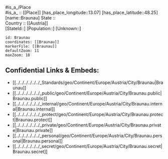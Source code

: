 ﻿---
location: [48.25,13.07] 
mapzoom: [7,12] 
mapmarker: city 
type: City
tags:
- geo/City


SpocWebEntityId: 29322
isDeleted: false
confidential: public

---
#is_a_/Place  
#is_a_ :: [[Place]] 
[has_place_longitude::13.07] 
[has_place_latitude::48.25] 
[name::Braunau] 
State ::  
Country :: [[Austria]]  
[StateId::] 
[Population::] 
[Unknown::] 


```leaflet
id: Braunau
coordinates: [[Braunau]] 
markerFile: [[Braunau]] 
defaultZoom: 11 
maxZoom: 18
```


## Confidential Links & Embeds: 
- [[../../../../../../_Standards/geo/Continent/Europe/Austria/City/Braunau|Braunau]] 
- [[../../../../../../_public/geo/Continent/Europe/Austria/City/Braunau.public|Braunau.public]] 
- [[../../../../../../_internal/geo/Continent/Europe/Austria/City/Braunau.internal|Braunau.internal]] 
- [[../../../../../../_protect/geo/Continent/Europe/Austria/City/Braunau.protect|Braunau.protect]] 
- [[../../../../../../_private/geo/Continent/Europe/Austria/City/Braunau.private|Braunau.private]] 
- [[../../../../../../_personal/geo/Continent/Europe/Austria/City/Braunau.personal|Braunau.personal]] 
- [[../../../../../../_secret/geo/Continent/Europe/Austria/City/Braunau.secret|Braunau.secret]] 
